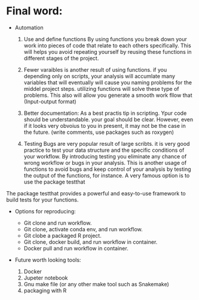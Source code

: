 # Final word:

* Automation
    1. Use and define functions
    By using functions you break down your work into pieces of code that relate to each others specifically. This will helps you avoid repeating yourself by reusing these functions in different stages of the project.

    2. Fewer varaibles is another result of using functions. if you depending only on scripts, your analysis will accumlate many variables that will eventually will cause you naming problems for the middel project steps. utilizing functions will solve these type of problems. This also will allow you generate a smooth work fllow that (Input-output format)

    3. Better documentation: As a best practis tip in scripting. Ypur code should be understandable. your goal should be clear. However, even if it looks very obvoius to you in present, it may not be the case in the future. (write comments, use packages such as  roxygen)

    4. Testing
    Bugs are very popular result of large scribts. it is very good practice to test your data structure and the specific conditions of your workflow. By introducing testing you eliminate any chance of wrong workflow or bugs in your analysis. This is another usage of functions to avoid bugs and keep control of your analysis by testing the output of the functions, for instance. A very famous option is to use the package testthat


The package testthat provides a powerful and easy-to-use framework to build tests for your functions.


* Options for reproducing:

    - Git clone and run workflow.
    - Git clone, activate conda env, and run workflow.
    - Git clobe a packaged R project.
    - Git clone, docker build, and run workflow in container.
    - Docker pull and run workflow in container.


* Future worth looking tools:
    1. Docker
    2. Jupeter notebook
    3. Gnu make file (or any other make tool such as Snakemake)
    4. packaging with R
